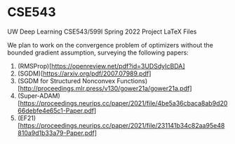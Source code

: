# CSE543
UW Deep Learning CSE543/599I Spring 2022 Project LaTeX Files

We plan to work on the convergence problem of optimizers without the bounded gradient assumption, surveying the following papers:
1. (RMSProp)[https://openreview.net/pdf?id=3UDSdyIcBDA]
2. (SGDM)[https://arxiv.org/pdf/2007.07989.pdf]
3. (SGDM for Structured Nonconvex Functions)[http://proceedings.mlr.press/v130/gower21a/gower21a.pdf]
4. (Super-ADAM)[https://proceedings.neurips.cc/paper/2021/file/4be5a36cbaca8ab9d2066debfe4e65c1-Paper.pdf]
5. (EF21)[https://proceedings.neurips.cc/paper/2021/file/231141b34c82aa95e48810a9d1b33a79-Paper.pdf]
